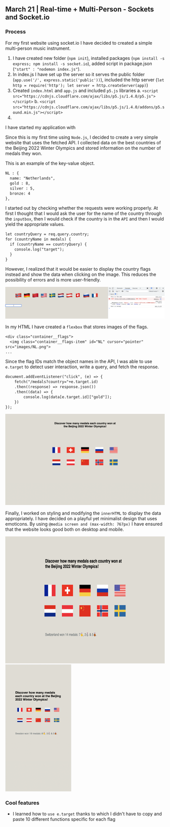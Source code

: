 ## March 21 | Real-time + Multi-Person - Sockets and Socket.io

### Process
For my first website using socket.io I have decided to created a simple multi-person music instrument.

1. I have created new folder (`npm init`), installed packages (`npm install -s express; npm install -s socket.io`), added script in package.json (`"start" : "nodemon index.js"`).
2. In index.js I have set up the server so it serves the public folder (`app.use('/', express.static('public'))`), included the http server (`let http = require('http'); let server = http.createServer(app)`)
3. Created `index.html` and `app.js` and included `p5.js` libraries 
  a. `<script src="https://cdnjs.cloudflare.com/ajax/libs/p5.js/1.4.0/p5.js"></script>`
  b. `<script src="https://cdnjs.cloudflare.com/ajax/libs/p5.js/1.4.0/addons/p5.sound.min.js"></script>`
4. 






I have started my application with 


Since this is my first time using `Node.js`, I decided to create a very simple website that uses the fetched API. I collected data on the best countries of the Beijing 2022 Winter Olympics and stored information on the number of medals they won.

This is an example of the key-value object.

```
NL : {
  name: "Netherlands",
  gold : 8,
  silver : 5,
  bronze: 4
},
```

I started out by checking whether the requests were working properly. At first I thought that I would ask the user for the name of the country through the `inputbox`, then I would check if the country is in the `API` and then I would yield the appropriate values.

```
let countryQuery = req.query.country;
for (countryName in medals) {
  if (countryName == countryQuery) {
    console.log("target");
  }
}
```
However, I realized that it would be easier to display the country flags instead and show the data when clicking on the image. This reduces the possibility of errors and is more user-friendly.

![img](https://github.com/martapienkosz/connectionslab/blob/main/Feb28/dcmnt/0.png)

In my HTML I have created a `flexbox` that stores images of the flags.

```
<div class="container__flags">
  <img class="container__flags-item" id="NL" cursor="pointer" src="images/NL.png">
...
```
Since the flag IDs match the object names in the API, I was able to use `e.target` to detect user interaction, write a query, and fetch the response.

```
document.addEventListener("click", (e) => {
    fetch("/medals?country="+e.target.id)
    .then((response) => response.json())
    .then((data) => {
        console.log(data[e.target.id]["gold"]);
    })
});
```
  
![img](https://github.com/martapienkosz/connectionslab/blob/main/Feb28/dcmnt/1.png)  

Finally, I worked on styling and modifying the `innerHTML` to display the data appropriately. I have decided on a playful yet minimalist design that uses emoticons. By using `@media screen and (max-width: 767px)` I have ensured that the website looks good both on desktop and mobile.  

<img src="https://github.com/martapienkosz/connectionslab/blob/main/Feb28/dcmnt/3.png" height="400"> <img src="https://github.com/martapienkosz/connectionslab/blob/main/Feb28/dcmnt/2.png" height="400">

### Cool features
- I learned how to `use e.target` thanks to which I didn't have to copy and paste 10 different functions specific for each flag
